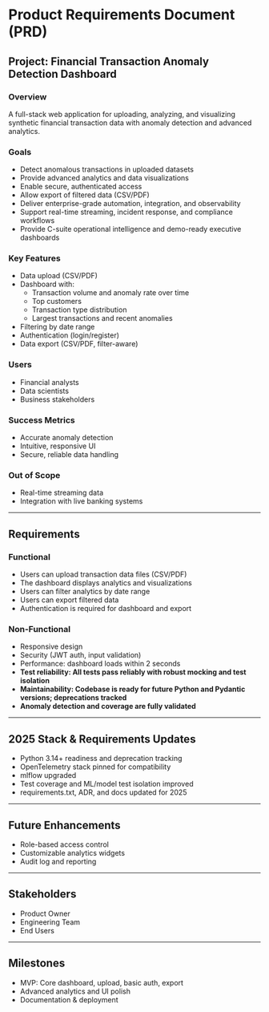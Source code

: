 # Product Requirements Document (PRD)

## Project: Financial Transaction Anomaly Detection Dashboard

### Overview
A full-stack web application for uploading, analyzing, and visualizing synthetic financial transaction data with anomaly detection and advanced analytics.

### Goals
- Detect anomalous transactions in uploaded datasets
- Provide advanced analytics and data visualizations
- Enable secure, authenticated access
- Allow export of filtered data (CSV/PDF)
- Deliver enterprise-grade automation, integration, and observability
- Support real-time streaming, incident response, and compliance workflows
- Provide C-suite operational intelligence and demo-ready executive dashboards

### Key Features
- Data upload (CSV/PDF)
- Dashboard with:
  - Transaction volume and anomaly rate over time
  - Top customers
  - Transaction type distribution
  - Largest transactions and recent anomalies
- Filtering by date range
- Authentication (login/register)
- Data export (CSV/PDF, filter-aware)

### Users
- Financial analysts
- Data scientists
- Business stakeholders

### Success Metrics
- Accurate anomaly detection
- Intuitive, responsive UI
- Secure, reliable data handling

### Out of Scope
- Real-time streaming data
- Integration with live banking systems

---

## Requirements

### Functional
- Users can upload transaction data files (CSV/PDF)
- The dashboard displays analytics and visualizations
- Users can filter analytics by date range
- Users can export filtered data
- Authentication is required for dashboard and export

### Non-Functional
- Responsive design
- Security (JWT auth, input validation)
- Performance: dashboard loads within 2 seconds
- **Test reliability: All tests pass reliably with robust mocking and test isolation**
- **Maintainability: Codebase is ready for future Python and Pydantic versions; deprecations tracked**
- **Anomaly detection and coverage are fully validated**

---

## 2025 Stack & Requirements Updates
- Python 3.14+ readiness and deprecation tracking
- OpenTelemetry stack pinned for compatibility
- mlflow upgraded
- Test coverage and ML/model test isolation improved
- requirements.txt, ADR, and docs updated for 2025

---

## Future Enhancements
- Role-based access control
- Customizable analytics widgets
- Audit log and reporting

---

## Stakeholders
- Product Owner
- Engineering Team
- End Users

---

## Milestones
- MVP: Core dashboard, upload, basic auth, export
- Advanced analytics and UI polish
- Documentation & deployment
